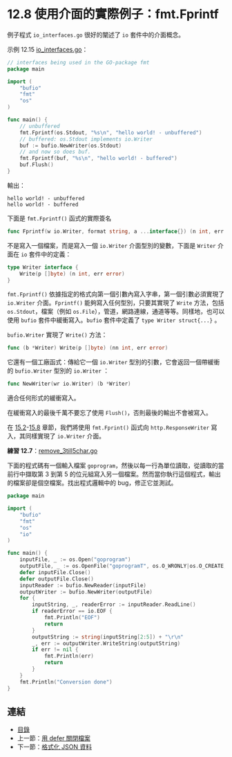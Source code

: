 # 12.8 使用介面的實際例子：fmt.Fprintf

例子程式 `io_interfaces.go` 很好的闡述了 `io` 套件中的介面概念。

示例 12.15 [io_interfaces.go](examples/chapter_12/io_interfaces.go)：

```go
// interfaces being used in the GO-package fmt
package main

import (
	"bufio"
	"fmt"
	"os"
)

func main() {
	// unbuffered
	fmt.Fprintf(os.Stdout, "%s\n", "hello world! - unbuffered")
	// buffered: os.Stdout implements io.Writer
	buf := bufio.NewWriter(os.Stdout)
	// and now so does buf.
	fmt.Fprintf(buf, "%s\n", "hello world! - buffered")
	buf.Flush()
}
```

輸出：

```
hello world! - unbuffered
hello world! - buffered
```

下面是 `fmt.Fprintf()` 函式的實際簽名

```go
func Fprintf(w io.Writer, format string, a ...interface{}) (n int, err error)
```

不是寫入一個檔案，而是寫入一個 `io.Writer` 介面型別的變數，下面是 `Writer` 介面在 `io` 套件中的定義：

```go
type Writer interface {
	Write(p []byte) (n int, err error)
}
```

`fmt.Fprintf()` 依據指定的格式向第一個引數內寫入字串，第一個引數必須實現了 `io.Writer` 介面。`Fprintf()` 能夠寫入任何型別，只要其實現了 `Write` 方法，包括 `os.Stdout`，檔案（例如 `os.File`），管道，網路連線，通道等等。同樣地，也可以使用 `bufio` 套件中緩衝寫入。`bufio` 套件中定義了 `type Writer struct{...}` 。

`bufio.Writer` 實現了 `Write()` 方法：

```go
func (b *Writer) Write(p []byte) (nn int, err error)
```

它還有一個工廠函式：傳給它一個 `io.Writer` 型別的引數，它會返回一個帶緩衝的 `bufio.Writer` 型別的 `io.Writer` ：

```go
func NewWriter(wr io.Writer) (b *Writer)
```

適合任何形式的緩衝寫入。

在緩衝寫入的最後千萬不要忘了使用 `Flush()`，否則最後的輸出不會被寫入。

在 [15.2](15.2.md)-[15.8](15.8.md) 章節，我們將使用 `fmt.Fprint()` 函式向 `http.ResponseWriter` 寫入，其同樣實現了 `io.Writer` 介面。

**練習 12.7**：[remove_3till5char.go](exercises/chapter_12/remove_3till5char.go)

下面的程式碼有一個輸入檔案 `goprogram`，然後以每一行為單位讀取，從讀取的當前行中擷取第 3 到第 5 的位元組寫入另一個檔案。然而當你執行這個程式，輸出的檔案卻是個空檔案。找出程式邏輯中的 bug，修正它並測試。

```go
package main

import (
	"bufio"
	"fmt"
	"os"
	"io"
)

func main() {
	inputFile, _ := os.Open("goprogram")
	outputFile, _ := os.OpenFile("goprogramT", os.O_WRONLY|os.O_CREATE, 0666)
	defer inputFile.Close()
	defer outputFile.Close()
	inputReader := bufio.NewReader(inputFile)
	outputWriter := bufio.NewWriter(outputFile)
	for {
		inputString, _, readerError := inputReader.ReadLine()
		if readerError == io.EOF {
			fmt.Println("EOF")
			return
		}
		outputString := string(inputString[2:5]) + "\r\n"
		_, err := outputWriter.WriteString(outputString)
		if err != nil {
			fmt.Println(err)
			return
		}
	}
	fmt.Println("Conversion done")
}
```

## 連結

- [目錄](directory.md)
- 上一節：[用 defer 關閉檔案](12.7.md)
- 下一節：[格式化 JSON 資料](12.9.md)
